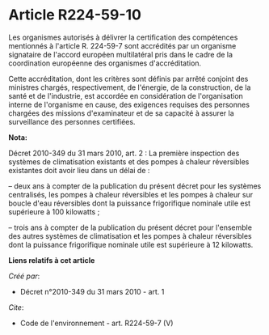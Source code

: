 # Article R224-59-10

Les organismes autorisés à délivrer la certification des compétences mentionnés à l'article R. 224-59-7 sont accrédités par
un organisme signataire de l'accord européen multilatéral pris dans le cadre de la coordination européenne des organismes
d'accréditation. 

Cette accréditation, dont les critères sont définis par arrêté conjoint des ministres chargés, respectivement, de l'énergie,
de la construction, de la santé et de l'industrie, est accordée en considération de l'organisation interne de l'organisme en
cause, des exigences requises des personnes chargées des missions d'examinateur et de sa capacité à assurer la surveillance
des personnes certifiées.

**Nota:**

Décret 2010-349 du 31 mars 2010, art. 2 : La première inspection des systèmes de climatisation existants et des pompes à
chaleur réversibles existantes doit avoir lieu dans un délai de :

– deux ans à compter de la publication du présent décret pour les systèmes centralisés, les pompes à chaleur réversibles et
les pompes à chaleur sur boucle d'eau réversibles dont la puissance frigorifique nominale utile est supérieure à 100
kilowatts ;

– trois ans à compter de la publication du présent décret pour l'ensemble des autres systèmes de climatisation et les pompes
à chaleur réversibles dont la puissance frigorifique nominale utile est supérieure à 12 kilowatts.

**Liens relatifs à cet article**

_Créé par_:

  - Décret n°2010-349 du 31 mars 2010 - art. 1

_Cite_:

  - Code de l'environnement - art. R224-59-7 (V)
